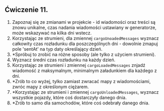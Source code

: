 ## Ćwiczenie 11.

1. Zapoznaj się ze zmianami w projekcie - id wiadomości oraz treści są znowu unikalne,
   czas nadania wiadomości ustawiany w generatorze, może wskazywać na kilka dni wstecz.
2. Korzystając ze strumieni, dla zmiennej `cargoUnoadedMessages` wyznacz całkowity czas rozładunku
   dla poszczególnych dni - dowolnie zmapuj pole 'sentAt' na typ daty określający dzień.
3. *Spróbuj to zrobić na różne sposoby (ale tylko z użyciem strumieni).
4. Wyznacz średni czas rozładunku na każdy dzień.
5. Korzystając ze strumieni i zmiennej `cargoLoadedMessages` znjadź wiadomość 
z maksymalnym, minimalnym załadunkiem dla każdego z dni.
6. *Zrób to co wyżej, tylko zamiast zwracać mapy z wiadomościami, zwróc mapy z określonym ciężarem.
7. *Korzystając ze strumieni i zmiennej `cargoUnloadedMessages`, wyznacz wszystkie pojazdy,
   które coś dostarczyły danego dnia.
8. *Zrób to samo dla samochodów, które coś odebrały danego dnia.
